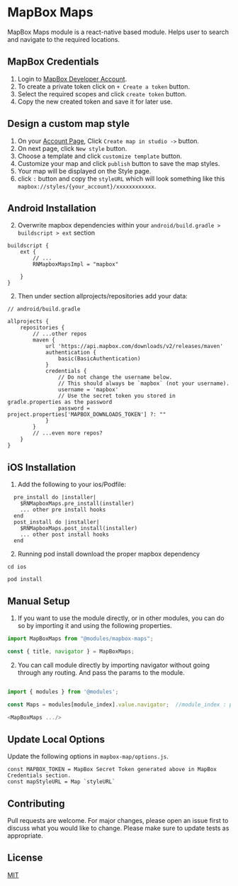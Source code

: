# MapBox Maps
MapBox Maps module is a react-native based module. Helps user to search and navigate to the required locations.


## MapBox Credentials
1. Login to [MapBox Developer Account](https://account.mapbox.com/auth/signin/).
2. To create a private token click on `+ Create a token` button.
3. Select the required scopes and click `create token` button.
4. Copy the new created token and save it for later use.


## Design a custom map style
1. On your [Account Page](https://account.mapbox.com/), Click `Create map in studio ->` button.
2. On next page, click `New style` button.
3. Choose a template and click `customize template` button.
4. Customize your map and click `publish` button to save the map styles.
5. Your map will be displayed on the Style page.
6. click `:` button and copy the `styleURL` which will look something like this `mapbox://styles/{your_account}/xxxxxxxxxxxx`. 


## Android Installation

2. Overwrite mapbox dependencies within your `android/build.gradle > buildscript > ext` section

```
buildscript {
    ext {
        // ...
        RNMapboxMapsImpl = "mapbox"

    }
}
```

2. Then under section allprojects/repositories add your data:
```
// android/build.gradle

allprojects {
    repositories {
        // ...other repos
        maven {
            url 'https://api.mapbox.com/downloads/v2/releases/maven'
            authentication {
                basic(BasicAuthentication)
            }
            credentials {
                // Do not change the username below.
                // This should always be `mapbox` (not your username).
                username = 'mapbox'
                // Use the secret token you stored in gradle.properties as the password
                password = project.properties['MAPBOX_DOWNLOADS_TOKEN'] ?: ""
            }
        }
        // ...even more repos?
    }
}
```

## iOS Installation

1. Add the following to your ios/Podfile:
```
  pre_install do |installer|
    $RNMapboxMaps.pre_install(installer)
    ... other pre install hooks
  end
  post_install do |installer|
    $RNMapboxMaps.post_install(installer)
    ... other post install hooks
  end
```

2. Running pod install download the proper mapbox dependency

```
cd ios

pod install
```



## Manual Setup

1. If you want to use the module directly, or in other modules, you can do so by importing it and using the following properties.

```javascript
import MapBoxMaps from "@modules/mapbox-maps";

const { title, navigator } = MapBoxMaps;
```

2. You can call module directly by importing navigator without going through any routing. And pass the params to the module.

```javascript

import { modules } from '@modules';

const Maps = modules[module_index].value.navigator;  //module_index : position of the module in modules folder

<MapBoxMaps .../>

```

## Update Local Options

Update the following options in `mapbox-map/options.js`.


```
const MAPBOX_TOKEN = MapBox Secret Token generated above in MapBox Credentials section.
const mapStyleURL = Map `styleURL`
```


## Contributing

Pull requests are welcome. For major changes, please open an issue first to discuss what you would like to change.
Please make sure to update tests as appropriate.

## License

[MIT](https://choosealicense.com/licenses/mit/)
